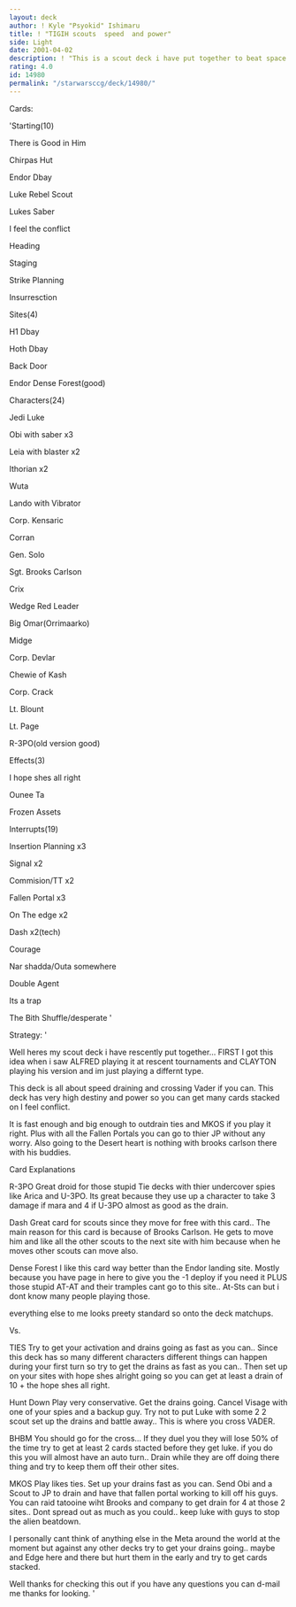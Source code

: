 ```yaml
---
layout: deck
author: ! Kyle "Psyokid" Ishimaru
title: ! "TIGIH scouts  speed  and power"
side: Light
date: 2001-04-02
description: ! "This is a scout deck i have put together to beat space and everything else."
rating: 4.0
id: 14980
permalink: "/starwarsccg/deck/14980/"
---
```

Cards: 

'Starting(10)

There is Good in Him

Chirpas Hut

Endor Dbay

Luke Rebel Scout

Lukes Saber

I feel the conflict

Heading

Staging

Strike Planning

Insurresction


Sites(4)

H1 Dbay

Hoth Dbay

Back Door

Endor Dense Forest(good)


Characters(24)

Jedi Luke

Obi with saber x3

Leia with blaster x2

Ithorian x2

Wuta

Lando with Vibrator

Corp. Kensaric

Corran

Gen. Solo

Sgt. Brooks Carlson

Crix

Wedge Red Leader

Big Omar(Orrimaarko)

Midge

Corp. Devlar

Chewie of Kash

Corp. Crack

Lt. Blount

Lt. Page

R-3PO(old version good)


Effects(3)

I hope shes all right

Ounee Ta

Frozen Assets


Interrupts(19)

Insertion Planning x3

Signal x2

Commision/TT x2

Fallen Portal x3

On The edge x2

Dash x2(tech)

Courage

Nar shadda/Outa somewhere

Double Agent

Its a trap

The Bith Shuffle/desperate '

Strategy: '

Well heres my scout deck i have rescently put together... FIRST I got this idea when i saw ALFRED playing it at rescent tournaments and CLAYTON playing his version and im just playing a differnt type. 


This deck is all about speed draining and crossing Vader if you can.  This deck has very high destiny and power so you can get many cards stacked on I feel conflict.  


It is fast enough and big enough to outdrain ties and MKOS if you play it right.  Plus with all the Fallen Portals you can go to thier JP without any worry.  Also going to the Desert heart is nothing with brooks carlson there with his buddies.


Card Explanations


R-3PO  Great droid for those stupid Tie decks with thier undercover spies like Arica and U-3PO.  Its great because they use up a character to take 3 damage if mara and 4 if U-3PO almost as good as the drain.


Dash  Great card for scouts since they move for free with this card.. The main reason for this card is because of Brooks Carlson.  He gets to move him and like all the other scouts to the next site with him because when he moves other scouts can move also.  


Dense Forest  I like this card way better than the Endor landing site.  Mostly because you have page in here to give you the -1 deploy if you need it PLUS those stupid AT-AT and their tramples cant go to this site.. At-Sts can but i dont know many people playing those.


everything else to me looks preety standard so onto the deck matchups.


Vs.


TIES  Try to get your activation and drains going as fast as you can..  Since this deck has so many different characters different things can happen during your first turn so try to get the drains as fast as you can..  Then set up on your sites with hope shes alright going so you can get at least a drain of 10 + the hope shes all right.


Hunt Down  Play very conservative.  Get the drains going.  Cancel Visage with one of your spies and a backup guy.  Try not to put Luke with some 2 2 scout set up the drains and battle away..  This is where you cross VADER.


BHBM  You should go for the cross... If they duel you they will lose 50% of the time try to get at least 2 cards stacted before they get luke.  if you do this you will almost have an auto turn..  Drain while they are off doing there thing and try to keep them off their other sites.


MKOS  Play likes ties.  Set up your drains fast as you can.  Send Obi and a Scout to JP to drain and have that fallen portal working to kill off his guys.  You can raid tatooine wiht Brooks and company to get drain for 4 at those 2 sites..  Dont spread out as much as you could.. keep luke with guys to stop the alien beatdown. 


I personally cant think of anything else in the Meta around the world at the moment but against any other decks try to get your drains going.. maybe and Edge here and there but hurt them in the early and try to get cards stacked.


Well thanks for checking this out if you have any questions you can d-mail me thanks for looking. '
